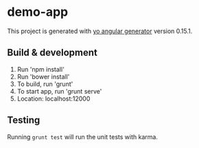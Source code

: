# demo-app

This project is generated with [yo angular generator](https://github.com/yeoman/generator-angular)
version 0.15.1.

## Build & development

1. Run 'npm install'
2. Run 'bower install'
3. To build, run 'grunt'
4. To start app, run 'grunt serve'
5. Location: localhost:12000

## Testing

Running `grunt test` will run the unit tests with karma.
